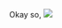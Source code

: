 Okay so,
<img src="https://github.com/Nick135ops/SimpleDiscordRPC/blob/main/2021-05-26-00-49-27.gif">
